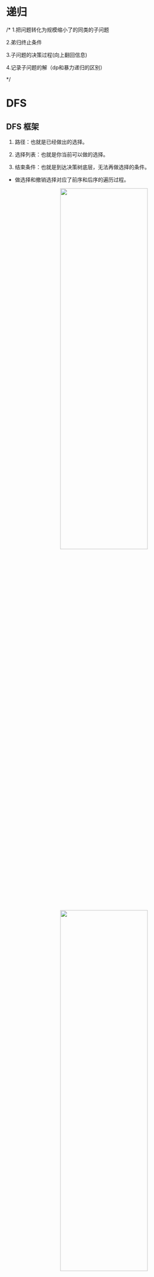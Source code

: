 # 递归

/*
1.把问题转化为规模缩小了的同类的子问题

2.弟归终止条件

3.子问题的决策过程(向上翻回信息)

4.记录子问题的解（dp和暴力递归的区别）

*/


# DFS
## DFS 框架


1. 路径：也就是已经做出的选择。

2. 选择列表：也就是你当前可以做的选择。

3. 结束条件：也就是到达决策树底层，无法再做选择的条件。

- 做选择和撤销选择对应了前序和后序的遍历过程。
    <div align=center>
    <image src="fig/04/01.jpg"  width="70%" height="50%">
    </div>

    


    <div align=center>
    <image src="fig/04/01-2.jpg"  width="70%" height="50%">
    </div>

- DFS 算法的前序和后序位置应该在 for 循环外面，不过回溯算法和 DFS 算法略有不同
```C++
result = []

def backtrack(路径, 选择列表):
    if 满足结束条件:
        result.add(路径)
        return
    
    for 选择 in 选择列表:
        做选择:路径变化,index变化
        backtrack(路径, 选择列表)
        撤销选择 根据题目的要求回溯

    决策过程 max 或者 min的决策
```

## 几个重要的概念：
* 排列，
* 组合，
* 子集（是集合）
* 子串（KMP，Manacher），
* 子序列（DP）
```C++
子集和子序列：子序列的话内部是有序的，子集内部也是无序的 {1,4,4,4,1}为例


子集：{1,4}和{4,1}是一样的

子序列：{1,4}和{4,1}是不一样的

子串和子序列：子串是连续的，子序列可以不连续
```
1. 子集问题
   
    * [78. 子集（中等）](https://leetcode-cn.com/problems/subsets) [本地链接](vscode/78.子集.cpp)

    * [ 子集2（中等）](https://leetcode-cn.com/problems/subsets-ii) [本地链接](vscode/90.子集-ii.cpp)

2. 排列问题
   
    * [46. 全排列（中等）](https://leetcode-cn.com/problems/permutations) [本地链接](vscode/46.全排列.cpp)

    * [ 全排列2（中等）](https://leetcode-cn.com/problems/permutations-ii) [本地链接](vscode/47.全排列-ii.cpp)`

3. 组合问题

    * [77. 组合（中等）](https://leetcode-cn.com/problems/combinations) [本地链接](vscode/77.组合.cpp)

    * [组合总和](https://leetcode-cn.com/problems/combination-sum) [本地链接](vscode/39.组合总和.cpp)

4. 其他的的DFS问题
   
    * [37. 解数独（困难）](https://leetcode-cn.com/problems/sudoku-solver) [本地链接](vscode/37.解数独.cpp) 有点难 先刷行再刷列 index列表

    * [N皇后](https://leetcode-cn.com/problems/n-queens) [本地链接](vscode/51.n-皇后.cpp) 


        - dfs 的函数签名 `void dfs(int depth, int n, vector<int> &records)`
        ```cpp

            vector<int> records(n, 0);// records[i]代表了i行皇后的列号
            
            void dfs(int depth, int n, vector<int> &records)
            {
                if(depth >= n)
                {
                    setOne(n, records);
                    return;
                }
                for(int j = 0; j < n; ++j)
                {
                    if(canSet(depth, j, records)) // 检查depth行上那一列可以放置
                    {
                        records[depth] = j;//depth行皇后的列坐标为j  records[i]代表了i行皇后的列号
                        dfs(depth + 1, n, records);
                        // 没有回溯撤销的地方
                    }
                }
            }
        ```
    * [N皇后2](https://leetcode-cn.com/[problems](https://leetcode.cn/problems/n-queens-ii/)/n-queens) [本地链接](vscode/52.n皇后-ii.cpp)
 
    * [22. 括号生成](https://leetcode-cn.com/problems/generate-parentheses) [本地链接](vscode/22.括号生成.cpp) : 这个题可变参数列表有两个!

   * [剑13 机器人运动路径](https://leetcode-cn.com/problems/ji-qi-ren-de-yun-dong-fan-wei-lcof) [本地链接](vscode/剑13.机器人运动路径.cpp)



5. 等和子集问题(K个或者2个等和子集)
   
    * [698. 划分为k个相等的子集（中等）](https://leetcode-cn.com/problems/partition-to-k-equal-sum-subsets/) [本地链接](vscode/698.划分为k个相等的子集.cpp)


    * [416. 分割等和子集 需要DP降低复杂度](https://leetcode-cn.com/problems/partition-equal-subset-sum) [本地链接](vscode/416.分割等和子集.cpp)

6. 岛屿问题
    
    思路是淹没每个岛屿相邻的陆地,变成海水,也可以用visited判断重复,不同就是淹没的数量 
    注意visited和dfs边界的问题

    返回值要注意 return 1+各种可能性


    * [200. 岛屿数量（中等](https://leetcode-cn.com/problems/number-of-islands) [本地链接](vscode/200.岛屿数量.cpp)

   * [1254. 统计封闭岛屿的数目（中等）](https://leetcode-cn.com/problems/number-of-closed-islands) [本地链接](vscode/1254.统计封闭岛屿的数目.cpp)

   * [1255. 飞地的数量（中等）](https://leetcode-cn.com/problems/number-of-enclaves) [本地链接](vscode/1020.飞地的数量.cpp)

   * [1256. 岛屿的最大面积（中等）](https://leetcode-cn.com/problems/max-area-of-island) [本地链接](vscode/695.岛屿的最大面积.cpp)

   * [1950. 统计子岛屿（中等）](https://leetcode-cn.com/problems/count-sub-islands) [本地链接](vscode/1905.统计子岛屿.cpp)

   * [1258. 不同的岛屿数量（中等）](https://leetcode-cn.com/problems/number-of-distinct-islands) 





解决排列、组合、子集、等和数组划分 集合划分（两个 K个） 

终止条件上的差别 

子集:选和不选

组合:i的便利并加入 终止条件：组合数组的size大小

排列:i的遍历和swap 终止条件：index的大小

可选参数列表


可变参数列表 right 和 left两个参数变化 , left< n ; right<n

分割等和子集问题:先把子集的和算出来嘛,筛选一些参数先

数独 27: return 的结果
```C++
if(dfs(board,i,j+1))
{
    return true;
}
```





很多时候需要的变量可以放在全局里面，减少递归的参数会让你减少错误，然后可以把递归函数设计成void类型。
比如dfs框架，基于归并排序的逆序对问题

关于dfs框架要不要回溯清洗的问题
1. 清洗的模型：背包的变体拆分成两个和相等的数组（修改了arr）；字符串交换 最后一定要swap回来！！
2. 不清洗：N皇后

DFS回溯
dfs加备忘录的DP数组 记忆化搜索
DP 根据状态转移方程写数组

```C++
// 递归算法的代码框架
//终止条件可能有两个??
 函数类型:   void int bool  dfs(int index)//各种参数列表 index表示递归的深度
    {
        if(终止条件:index越界和rest的值)
        {
            if(rest满足)
            {
                result++
                return ;
            }
            else if(rest不满足 || index越界)
            {
                return ;
            }
        }
        else
        {
            if( index)
            //dfs尝试各种可能结果
            for(i=0;i<各种可能性;i++)

            if(满足约束条件)
            {
                dfs(index+1);
                //有些要做清理工作 比如字符串全排列，划分两个等和数组 划分多个等和数组
                //有些不需要清洗，比如N皇后，因为本来就是基于records【】数组进行dfs
                max(取,不取)//决策过程
            }
        }
    }

```


从dfs>>>>>>>>备忘录>>>>>>>>dp

```C++
// 递归算法的代码框架
    dp备忘录数组初始化为-1 没有被访问到
    int dfs(int i,int j,int 其他固定的参数)//各种参数列表 index表示递归的深度
    {

        if(备忘录有结果)
        {
            返回查询到的结果;
            return dp[i][j];
        }

        else  备忘录没有结果
        {
            int ans;
            if(终止条件)
            {
                结果处理
                if(是一种可能的结果)
                {
                    ans =1
                }
            }
            else
            {
                //dfs尝试各种可能结果
                for(i=0;i<各种可能性;i++)

                if(满足约束条件)
                {
                    ans=dfs(i+-1,j+1);
                    //各种可能结果的和
                    //有些要做清理工作 比如字符串全排列，划分两个等和数组
                    //有些不需要清洗，比如N皇后，因为本来就是基于records【】数组进行dfs
                }
            }
            //return语句更新备忘录 然后再return
            dp[i][j]=ans;
            return dp[i][j];
        }

    }

```

```C++
int 动态规划方法(int N,int start,int K_steps,int end)
{   
    vector<vector<int> >dp=0; //备忘录数组 并进行初始化为0
    //一定要注意边界条件！！！！
    dp[end][0]=1;
    for(int rest=1;rest<K_steps+1;rest++)//边界值是N还是N+1很重要
    {
        填入边界值
        for(int curr=2;curr<N;curr++)
        {
            填入dp[i][j];
            //包括枚举优化
        }
        填入边界值
    }
    return dp[i][j];
}


```
先看dfs过程的依赖，决定从哪开始填表
考虑边界条件 
debug的时候优先考虑边界条件


暴力递归到动态规划
题目—》找到暴力递归写法（尝试）

—》把可变参数，不讲究组织的形式，做缓存，那就是记忆化搜索的方法（拥有重复解的前提下）

—》精细化组织----》那就是动态规划

如果暴力过程中没有枚举行为（即通过循环来求得值）

则记忆化搜索和动态规划的时间复杂度一致，没有必要从记忆化搜索再优化为动态规划

什么暴力递归可以继续优化?
有重复调用同一个子问题的解，这种递归可以优化
如果每一个子问题都是不同的解，无法优化也不用优化

暴力递归和动态规划的关系
某一个暴力递归，有解的重复调用，就可以把这个暴力递归优化成动态规划
任何动态规划问题，都一定对应着某-个有解的重复调用的暴力递归
但不是所有的暴力递归，都一定对应着动态规划

面试题和动态规划的关系
解决一个问题，可能有很多尝试方法
可能在很多尝试方法中，又有若干个尝试方法有动态规划的方式
一个问题可能有若干种动态规划的解法

如何找到某个问题的动态规划方式?
1)设计暴力递归:重要原则+4种常见尝试模型!重点!
2)分析有没有重复解:套路解决
3)用记忆化搜索->用严格表结构实现动态规划:套路解决
4)看看能否继续优化:套路解决

面试中设计暴力递归过程的原则
1)每一个可变参数的类型，一定不要比int类型更加复杂
2)原则1)可以违反，让类型突破到一维线性结构，那必须是唯一-可变参数 ()
3)如果发现原则1)被违反，但不违反原则2)，只需要做到记忆化搜索即可
4)可变参数的个数，能少则少

常见的4种尝试模型
1)从左往右的尝试模型(很多 排列 组合问题)
2)范围上的尝试模型(纸牌博弈)
3)多样本位置全对应的尝试模型(最长公共子序列)
4)寻找业务限制的尝试模型


1）你已经有了一个不违反原则的暴力递归，而且的确存在解的重复调用

2）找到哪些参数的变化会影响返回值，对每一个列出变化范围

3）参数间的所有的组合数量，意味着表大小

4）记忆化搜索的方法就是傻缓存，非常容易得到

5）规定好严格表的大小，分析位置的依赖顺序，然后从基础填写到最终解

6）对于有枚举行为的决策过程，进一步优化
————————————————
版权声明：本文为CSDN博主「严太白」的原创文章，遵循CC 4.0 BY-SA版权协议，转载请附上原文出处链接及本声明。
原文链接：https://blog.csdn.net/u011624267/article/details/119464422


1）空间压缩

2）状态化简

3）四边形不等式

4）其他优化技巧






二维数组中的dfs问题 岛屿问题 跳马 机器人路径:
```C++
    int dfs(int i,int j,vector<vector<bool> > &visited)
    {
        //岛屿问题的思路是淹没岛屿(利用visited访问过就算淹没 同时可以淹没来替代visited数组)
        if(越界检查) 
        {
            return ;
        }
        if(其他可能的限制条件)
        {
            return ;            
        }
        if(被访问过)
        {
            return ;
        }

        else 
        {
            visited[i][j]=true;//先对这个节点进行访问
            for(可能达到的下一步)
            {
                return 1+dfs(inext,jnext,visited);
            }
        }
    }
```



# 弟归 DP问题
 长的 视频1 视频4 次品转换 咖啡 先后手


# 动态规划 DP

## 基本框架和思路
先写basecase 先写basecase 先写basecase

明确 base case -> 明确「状态」-> 明确「选择」 -> 定义 dp 数组/函数的含义。

```C++
# 初始化 base case
dp[0][0][...] = base
# 进行状态转移
for 状态1 in 状态1的所有取值：
    for 状态2 in 状态2的所有取值：
        for ...
            dp[状态1][状态2][...] = 求最值(选择1，选择2...)

```
备忘录的DFS只不过这种解法是「自顶向下」进行「递归」求解，

动态规划代码是「自底向上」进行「递推」求解。
  



* [509. 斐波那契数（简单）](https://leetcode-cn.com/problems/fibonacci-number) [本地连接](vscode/509.斐波那契数.cpp) 状态转移方程 

return f(n - 1) + f(n - 2)，dp[i] = dp[i - 1] + dp[i - 2]

* [322. 零钱兑换（中等）](https://leetcode-cn.com/problems/coin-change) [本地连接](vscode/322.零钱兑换.cpp)
